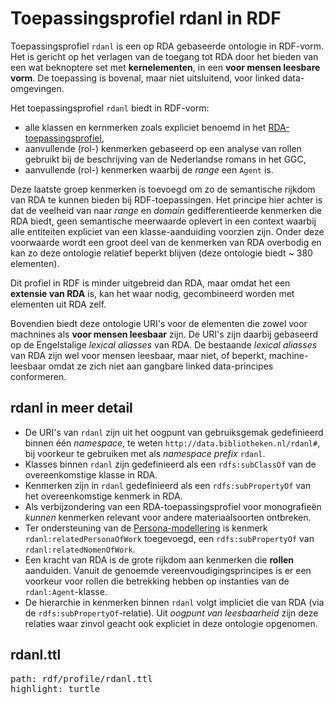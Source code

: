 # Toepassingsprofiel rdanl in RDF

Toepassingsprofiel `rdanl` is een op RDA gebaseerde ontologie in RDF-vorm. Het is gericht op het verlagen van de toegang tot RDA door het bieden van een wat beknoptere set met **kernelementen**, in een **voor mensen leesbare vorm**. De toepassing is bovenal, maar niet uitsluitend, voor linked data-omgevingen.

Het toepassingsprofiel `rdanl` biedt in RDF-vorm: 

* alle klassen en kernmerken zoals expliciet benoemd in het [RDA-toepassingsprofiel](#rda-kenmerken),
* aanvullende (rol-) kenmerken gebaseerd op een analyse van rollen gebruikt bij de beschrijving van de Nederlandse romans in het GGC,
* aanvullende (rol-) kenmerken waarbij de *range* een `Agent` is.

Deze laatste groep kenmerken is toevoegd om zo de semantische rijkdom van RDA te kunnen bieden bij RDF-toepassingen. Het principe hier achter is dat de veelheid van naar *range* en *domain* gedifferentieerde kenmerken die RDA biedt, geen semantische meerwaarde oplevert in een context waarbij alle entiteiten expliciet van een klasse-aanduiding voorzien zijn. Onder deze voorwaarde wordt een groot deel van de kenmerken van RDA overbodig en kan zo deze ontologie relatief beperkt blijven (deze ontologie biedt ~ 380 elementen).

Dit profiel in RDF is minder uitgebreid dan RDA, maar omdat het een **extensie van RDA** is, kan het waar nodig, gecombineerd worden met elementen uit RDA zelf.

Bovendien biedt deze ontologie URI's voor de elementen die zowel voor machnines als **voor mensen leesbaar** zijn. De URI's zijn daarbij gebaseerd op de Engelstalige *lexical aliasses* van RDA. De bestaande *lexical aliasses* van RDA zijn wel voor mensen leesbaar, maar niet, of beperkt, machine-leesbaar omdat ze zich niet aan gangbare linked data-principes conformeren.

## rdanl in meer detail

* De URI's van `rdanl` zijn uit het oogpunt van gebruiksgemak gedefinieerd binnen één *namespace*, te weten  `http://data.bibliotheken.nl/rdanl#`, bij voorkeur te gebruiken met als *namespace prefix* `rdanl`.
* Klasses binnen `rdanl` zijn gedefinieerd als een `rdfs:subClassOf` van de overeenkomstige klasse in RDA.
* Kenmerken zijn in `rdanl` gedefinieerd als een `rdfs:subPropertyOf` van het overeenkomstige kenmerk in RDA.
* Als verbijzondering van een RDA-toepassingsprofiel voor monografieën *kunnen* kenmerken relevant voor andere materiaalsoorten ontbreken.
* Ter ondersteuning van de [Persona-modellering](#persona-in-rda) is kenmerk `rdanl:relatedPersonaOfWork` toegevoegd, een `rdfs:subPropertyOf` van `rdanl:relatedNomenOfWork`. 
* Een kracht van RDA is de grote rijkdom aan kenmerken die **rollen** aanduiden. Vanuit de genoemde vereenvoudigingsprincipes is er een voorkeur voor rollen die betrekking hebben op instanties van de `rdanl:Agent`-klasse.
* De hierarchie in kenmerken binnen `rdanl` volgt impliciet die van RDA (via de `rdfs:subPropertyOf`-relatie). Uit *oogpunt van leesbaarheid* zijn deze relaties waar zinvol geacht ook expliciet in deze ontologie opgenomen.

## rdanl.ttl

<pre class=include-code>
path: rdf/profile/rdanl.ttl
highlight: turtle
</pre>
